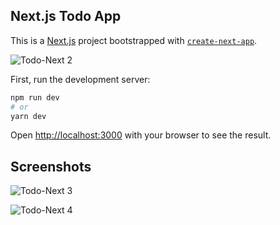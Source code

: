 ## Next.js Todo App

This is a [Next.js](https://nextjs.org/) project bootstrapped with [`create-next-app`](https://github.com/vercel/next.js/tree/canary/packages/create-next-app).


![Todo-Next 2](https://github.com/springtofigh/todo-app-nextjs/assets/90114320/822aa3ad-69d0-4d37-89fb-6e8eb337038a)

First, run the development server:

```bash
npm run dev
# or
yarn dev
```

Open [http://localhost:3000](http://localhost:3000) with your browser to see the result.

## Screenshots

![Todo-Next 3](https://github.com/springtofigh/todo-app-nextjs/assets/90114320/662cfeff-963b-4572-836e-362f8bc1930d)

![Todo-Next 4](https://github.com/springtofigh/todo-app-nextjs/assets/90114320/69b1e037-702d-4c83-9677-223f92a93598)



